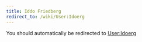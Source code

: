 ```yaml
---
title: Iddo Friedberg
redirect_to: /wiki/User:Idoerg
---
```


You should automatically be redirected to [User:Idoerg](/wiki/User:Idoerg)
